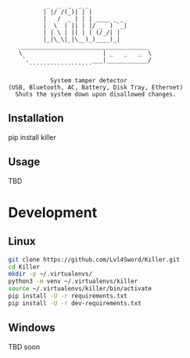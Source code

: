 ```
           _  _  _  _ _
          | |/ /(_)| | |
          |   /  _ | | | ____ _ _
          |  \  | || | |/ _  ) `_|
          | | \ | || | ( (/_/| |
          |_|\_\|_|\__)_)____)_|
   _____________________________________
   \                       | _   _   _  \
    `.                  ___|____________/
      ``````````````````

            System tamper detector
(USB, Bluetooth, AC, Battery, Disk Tray, Ethernet)
  Shuts the system down upon disallowed changes.
```

## Installation
pip install killer

## Usage
TBD

# Development
## Linux
```bash
git clone https://github.com/Lvl4Sword/Killer.git
cd Killer
mkdir -p ~/.virtualenvs/
python3 -m venv ~/.virtualenvs/killer
source ~/.virtualenvs/killer/bin/activate
pip install -U -r requirements.txt
pip install -U -r dev-requirements.txt
```

## Windows
TBD soon
